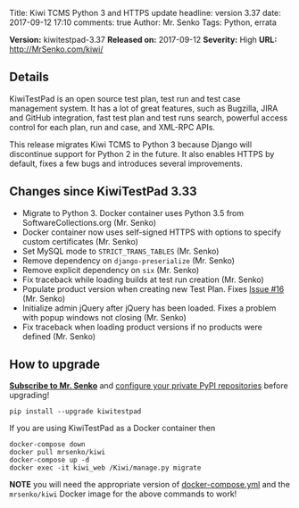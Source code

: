 Title: Kiwi TCMS Python 3 and HTTPS update
headline: version 3.37
date: 2017-09-12 17:10
comments: true
Author: Mr. Senko
Tags: Python, errata

**Version:** kiwitestpad-3.37
**Released on:** 2017-09-12
**Severity:** High
**URL:** <http://MrSenko.com/kiwi/>

Details
-------

KiwiTestPad is an open source test plan, test run and test case management system.
It has a lot of great features, such as Bugzilla, JIRA and GitHub integration,
fast test plan and test runs search, powerful access control for each plan, run and case,
and XML-RPC APIs.

This release migrates Kiwi TCMS to Python 3 because Django will discontinue support
for Python 2 in the future. It also enables HTTPS by default, fixes a few bugs and
introduces several improvements.


Changes since KiwiTestPad 3.33
------------------------------

- Migrate to Python 3. Docker container uses Python 3.5 from
  SoftwareCollections.org (Mr. Senko)
- Docker container now uses self-signed HTTPS with options to specify custom
  certificates (Mr. Senko)
- Set MySQL mode to `STRICT_TRANS_TABLES` (Mr. Senko)
- Remove dependency on `django-preserialize` (Mr. Senko)
- Remove explicit dependency on `six` (Mr. Senko)
- Fix traceback while loading builds at test run creation (Mr. Senko)
- Populate product version when creating new Test Plan. Fixes
  [Issue #16](https://github.com/MrSenko/Kiwi/issues/16) (Mr. Senko)
- Initialize admin jQuery after jQuery has been loaded. Fixes a problem with
  popup windows not closing (Mr. Senko)
- Fix traceback when loading product versions if no products were
  defined (Mr. Senko)


How to upgrade
---------------

**[Subscribe to Mr. Senko]({filename}pages/subscribe.html)** and
[configure your private PyPI repositories]({filename}2017-01-22-private-pypi.markdown)
before upgrading!

    pip install --upgrade kiwitestpad

If you are using KiwiTestPad as a Docker container then

    docker-compose down
    docker pull mrsenko/kiwi
    docker-compose up -d
    docker exec -it kiwi_web /Kiwi/manage.py migrate

**NOTE** you will need the appropriate version of
[docker-compose.yml](https://github.com/MrSenko/kiwi-docker/blob/master/docker-compose.yml)
and the `mrsenko/kiwi` Docker image for the above commands to work!
